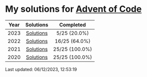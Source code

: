 # My solutions for [Advent of Code](https://adventofcode.com)

| Year | Solutions | Completed |
|:---:|:---:|:---:|
| 2023 | [Solutions](./2023) | 5/25 (20.0%) |
| 2022 | [Solutions](./2022) | 16/25 (64.0%) |
| 2021 | [Solutions](./2021) | 25/25 (100.0%) |
| 2020 | [Solutions](./2020) | 25/25 (100.0%) |

Last updated: 06/12/2023, 12:53:19
